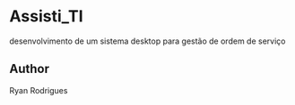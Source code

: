 # Assisti_TI
desenvolvimento de um sistema desktop para gestão de ordem de serviço
## Author
Ryan Rodrigues

